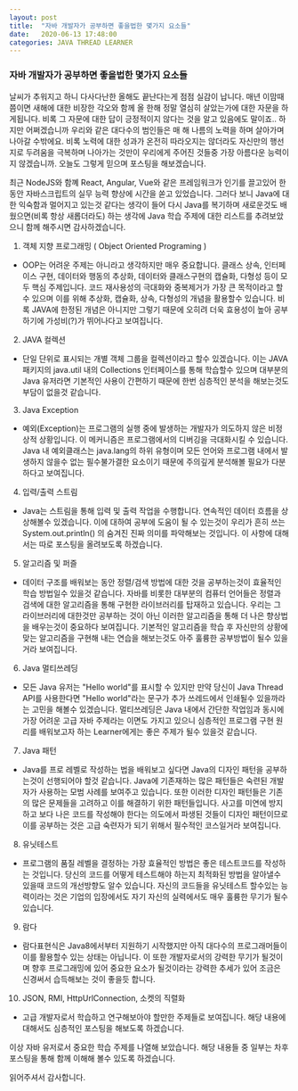 ```yaml
---
layout: post
title:  "자바 개발자가 공부하면 좋을법한 몇가지 요소들"
date:   2020-06-13 17:48:00
categories: JAVA THREAD LEARNER
---
```


### 자바 개발자가 공부하면 좋을법한 몇가지 요소들

 날씨가 추워지고 하니 다사다난한 올해도 끝난다는게 점점 실감이 납니다. 매년 이맘때쯤이면 새해에 대한 비장한 각오와 함께 올 한해 정말 열심히 살았는가에 대한 자문을 하게됩니다. 비록 그 자문에 대한 답이 긍정적이지 않다는 것을 알고 있음에도 말이죠.. 하지만 어쩌겠습니까 우리와 같은 대다수의 범인들은 매 해 나름의 노력을 하며 살아가며 나아갈 수밖에요. 비록 노력에 대한 성과가 온전히 따라오지는 않더라도 자신만의 행선지로 두려움을 극복하며 나아가는 것만이 우리에게 주어진 것들중 가장 아름다운 능력이지 않겠습니까. 오늘도 그렇게 믿으며 포스팅을 해보겠습니다.

 최근 NodeJS와 함꼐 React, Angular, Vue와 같은 프레임워크가 인기를 끌고있어 한동안 자바스크립트의 실무 능력 향상에 시간을 쏟고 있었습니다. 그러다 보니 Java에 대한 익숙함과 멀어지고 있는것 같다는 생각이 들어 다시 Java를 복기하며 새로운것도 배웠으면(비록 항상 새롭더라도) 하는 생각에 Java 학습 주제에 대한 리스트를 추려보았으니 함께 해주시면 감사하겠습니다.
 
 1. 객체 지향 프로그래밍 ( Object Oriented Programing )
  - OOP는 어려운 주제는 아니라고 생각하지만 매우 중요합니다. 클래스 상속, 인터페이스 구현, 데이터와 행동의 추상화, 데이터와 클래스구현의 캡슐화, 다형성 등이 모두 핵심 주제입니다. 코드 재사용성의 극대화와 중복제거가 가장 큰 목적이라고 할 수 있으며 이를 위해 추상화, 캡슐화, 상속, 다형성의 개념을 활용할수 있습니다. 비록 JAVA에 한정된 개념은 아니지만 그렇기 때문에 오히려 더욱 효용성이 높아 공부하기에 가성비(?)가 뛰어나다고 보여집니다.
  
 2. JAVA 컬렉션
  - 단일 단위로 표시되는 개별 객체 그룹을 컬렉션이라고 할수 있겠습니다. 이는 JAVA 패키지의 java.util 내의 Collections 인터페이스를 통해 학습할수 있으며 대부분의 Java 유저라면 기본적인 사용이 간편하기 때문에 한번 심층적인 분석을 해보는것도 부담이 없을것 같습니다.
  
 3. Java Exception
  - 예외(Exception)는 프로그램의 실행 중에 발생하는 개발자가 의도하지 않은 비정상적 상황입니다. 이 메커니즘은 프로그램에서의 디버깅을 극대화시킬 수 있습니다. Java 내 예외클래스는 java.lang의 하위 유형이며 모든 언어와 프로그램 내에서 발생하지 않을수 없는 필수불가결한 요소이기 때문에 주의깊게 분석해볼 필요가 다분하다고 보여집니다.
  
 4. 입력/출력 스트림
  - Java는 스트림을 통해 입력 및 출력 작업을 수행합니다. 연속적인 데이터 흐름을 상상해볼수 있겠습니다. 이에 대하여 공부에 도움이 될 수 있는것이 우리가 흔히 쓰는 System.out.println() 의 숨겨진 진짜 의미를 파악해보는 것입니다. 이 사항에 대해서는 따로 포스팅을 올려보도록 하겠습니다.
  
 5. 알고리즘 및 퍼즐
  - 데이터 구조를 배워보는 동안 정렬/검색 방법에 대한 것을 공부하는것이 효율적인 학습 방법일수 있을것 같습니다. 자바를 비롯한 대부분의 컴퓨터 언어들은 정렬과 검색에 대한 알고리즘을 통해 구현한 라이브러리를 탑재하고 있습니다. 우리는 그 라이브러리에 대한것만 공부하는 것이 아닌 이러한 알고리즘을 통해 더 나은 향상법을 배우는것이 중요하다 보여집니다. 기본적인 알고리즘을 학습 후 자신만의 상황에 맞는 알고리즘을 구현해 내는 연습을 해보는것도 아주 훌륭한 공부방법이 될수 있을거라 보여집니다.
  
 6. Java 멀티쓰레딩
  - 모든 Java 유저는 "Hello world"를 표시할 수 있지만 만약 당신이 Java Thread API를 사용한다면 "Hello world"라는 문구가 추가 쓰레드에서 인쇄될수 있을까라는 고민을 해볼수 있겠습니다. 멀티쓰레딩은 Java 내에서 간단한 작업임과 동시에 가장 어려운 고급 자바 주제라는 이면도 가지고 있으니 심층적인 프로그램 구현 원리를 배워보고자 하는 Learner에게는 좋은 주제가 될수 있을것 같습니다.
  
 7. Java 패턴
  - Java를 프로 레벨로 작성하는 법을 배워보고 싶다면 Java의 디자인 패턴을 공부하는것이 선행되어야 할것 같습니다. Java에 기존재하는 많은 패턴들은 숙련된 개발자가 사용하는 모범 사례를 보여주고 있습니다. 또한 이러한 디자인 패턴들은 기존의 많은 문제들을 고려하고 이를 해결하기 위한 패턴들입니다. 사고를 미연에 방지하고 보다 나은 코드를 작성해야 한다는 의도에서 파생된 것들이 디자인 패턴이므로 이를 공부하는 것은 고급 숙련자가 되기 위해서 필수적인 코스일거라 보여집니다.
  
 8. 유닛테스트
  - 프로그램의 품질 레벨을 결정하는 가장 효율적인 방법은 좋은 테스트코드를 작성하는 것입니다. 당신의 코드를 어떻게 테스트해야 하는지 최적화된 방법을 알아낼수 있을때 코드의 개선방향도 알수 있습니다. 자신의 코드들을 유닛테스트 할수있는 능력이라는 것은 기업의 입장에서도 자기 자신의 실력에서도 매우 훌륭한 무기가 될수 있습니다.
  
 9. 람다
  - 람다표현식은 Java8에서부터 지원하기 시작했지만 아직 대다수의 프로그래머들이 이를 활용할수 있는 상태는 아닙니다. 이 또한 개발자로서의 강력한 무기가 될것이며 향후 프로그래밍에 있어 중요한 요소가 될것이라는 강력한 추세가 있어 조금은 신경써서 습득해보는 것이 좋을듯 합니다.
  
10. JSON, RMI, HttpUrlConnection, 소켓의 직렬화
  - 고급 개발자로서 학습하고 연구해보아야 할만한 주제들로 보여집니다. 해당 내용에 대해서도 심층적인 포스팅을 해보도록 하겠습니다.
  
  
이상 자바 유저로서 중요한 학습 주제를 나열해 보았습니다. 해당 내용들 중 일부는 차후 포스팅을 통해 함께 이해해 볼수 있도록 하겠습니다.

읽어주셔서 감사합니다.

  
  






